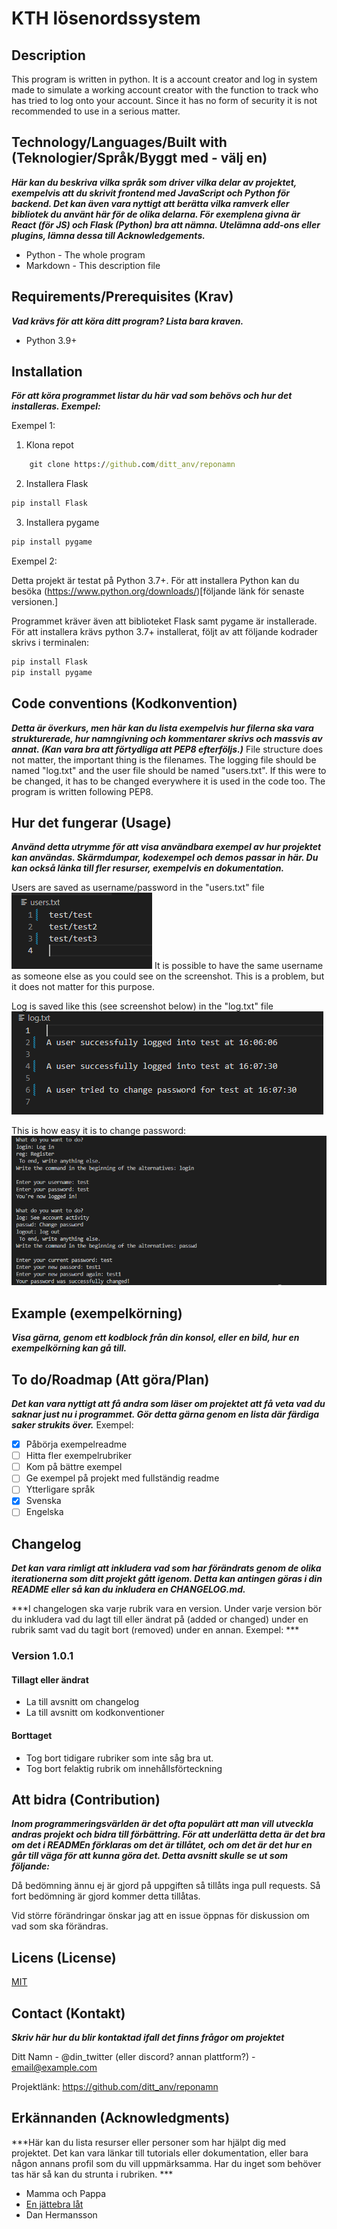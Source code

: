 # KTH lösenordssystem

## Description


This program is written in python. It is a account creator and log in system made to simulate a working account creator with the function to track who has tried to log onto your account. Since it has no form of security it is not recommended to use in a serious matter.

## Technology/Languages/Built with (Teknologier/Språk/Byggt med - välj en)

***Här kan du beskriva vilka språk som driver vilka delar av projektet, exempelvis att du skrivit frontend med JavaScript och Python för backend. Det kan även vara nyttigt att berätta vilka ramverk eller bibliotek du använt här för de olika delarna. För exemplena givna är React (för JS) och Flask (Python) bra att nämna. Utelämna add-ons eller plugins, lämna dessa till Acknowledgements.***

- Python - The whole program
- Markdown - This description file

## Requirements/Prerequisites (Krav)

***Vad krävs för att köra ditt program? Lista bara kraven.***

- Python 3.9+

## Installation

***För att köra programmet listar du här vad som behövs och hur det installeras. Exempel:***

Exempel 1: 

1. Klona repot
```cmd
    git clone https://github.com/ditt_anv/reponamn
```
2. Installera Flask
```cmd
pip install Flask
```
3. Installera pygame
```cmd
pip install pygame
```

Exempel 2:

Detta projekt är testat på Python 3.7+. För att installera Python kan du besöka (https://www.python.org/downloads/)[följande länk för senaste versionen.]

Programmet kräver även att biblioteket Flask samt pygame är installerade. För att installera krävs python 3.7+ installerat, följt av att följande kodrader skrivs i terminalen: 

```cmd
pip install Flask
pip install pygame
```

## Code conventions (Kodkonvention)

***Detta är överkurs, men här kan du lista exempelvis hur filerna ska vara strukturerade, hur namngivning och kommentarer skrivs och massvis av annat. (Kan vara bra att förtydliga att PEP8 efterföljs.)***
File structure does not matter, the important thing is the filenames. The logging file should be named "log.txt" and the user file should be named "users.txt". If this were to be changed, it has to be changed everywhere it is used in the code too. The program is written following PEP8.

## Hur det fungerar (Usage)

***Använd detta utrymme för att visa användbara exempel av hur projektet kan användas. Skärmdumpar, kodexempel och demos passar in här. Du kan också länka till fler resurser, exempelvis en dokumentation.***

Users are saved as username/password in the "users.txt" file
![](Screenshots/users.png)
It is possible to have the same username as someone else as you could see on the screenshot. This is a problem, but it does not matter for this purpose.

Log is saved like this (see screenshot below) in the "log.txt" file
![](Screenshots/log.png)

This is how easy it is to change password:
![](Screenshots/Passwordchanging.png)

## Example (exempelkörning)

***Visa gärna, genom ett kodblock från din konsol, eller en bild, hur en exempelkörning kan gå till.***

## To do/Roadmap (Att göra/Plan)

***Det kan vara nyttigt att få andra som läser om projektet att få veta vad du saknar just nu i programmet. Gör detta gärna genom en lista där färdiga saker strukits över.***
Exempel:

- [x] Påbörja exempelreadme
- [ ] Hitta fler exempelrubriker
- [ ] Kom på bättre exempel
- [ ] Ge exempel på projekt med fullständig readme
- [ ] Ytterligare språk
- [x] Svenska
- [ ] Engelska

## Changelog

***Det kan vara rimligt att inkludera vad som har förändrats genom de olika iterationerna som ditt projekt gått igenom. Detta kan antingen göras i din README eller så kan du inkludera en CHANGELOG.md.***

***I changelogen ska varje rubrik vara en version. Under varje version bör du inkludera vad du lagt till eller ändrat på (added or changed) under en rubrik samt vad du tagit bort (removed) under en annan. Exempel: ***

### Version 1.0.1

#### Tillagt eller ändrat

- La till avsnitt om changelog
- La till avsnitt om kodkonventioner

#### Borttaget

- Tog bort tidigare rubriker som inte såg bra ut.
- Tog bort felaktig rubrik om innehållsförteckning

## Att bidra (Contribution)

***Inom programmeringsvärlden är det ofta populärt att man vill utveckla andras projekt och bidra till förbättring. För att underlätta detta är det bra om det i READMEn förklaras om det är tillåtet, och om det är det hur en går till väga för att kunna göra det. Detta avsnitt skulle se ut som följande:*** 

Då bedömning ännu ej är gjord på uppgiften så tillåts inga pull requests. Så fort bedömning är gjord kommer detta tillåtas.  

Vid större förändringar önskar jag att en issue öppnas för diskussion om vad som ska förändras.

## Licens (License)

[MIT](https://choosealicense.com/licenses/mit/)

## Contact (Kontakt)

***Skriv här hur du blir kontaktad ifall det finns frågor om projektet***

Ditt Namn - @din_twitter (eller discord? annan plattform?) - email@example.com

Projektlänk: https://github.com/ditt_anv/reponamn

## Erkännanden (Acknowledgments)

***Här kan du lista resurser eller personer som har hjälpt dig med projektet. Det kan vara länkar till tutorials eller dokumentation, eller bara någon annans profil som du vill uppmärksamma. Har du inget som behöver tas här så kan du strunta i rubriken. ***

- Mamma och Pappa
- [En jättebra låt](https://www.youtube.com/watch?v=cvh0nX08nRw)
- Dan Hermansson
